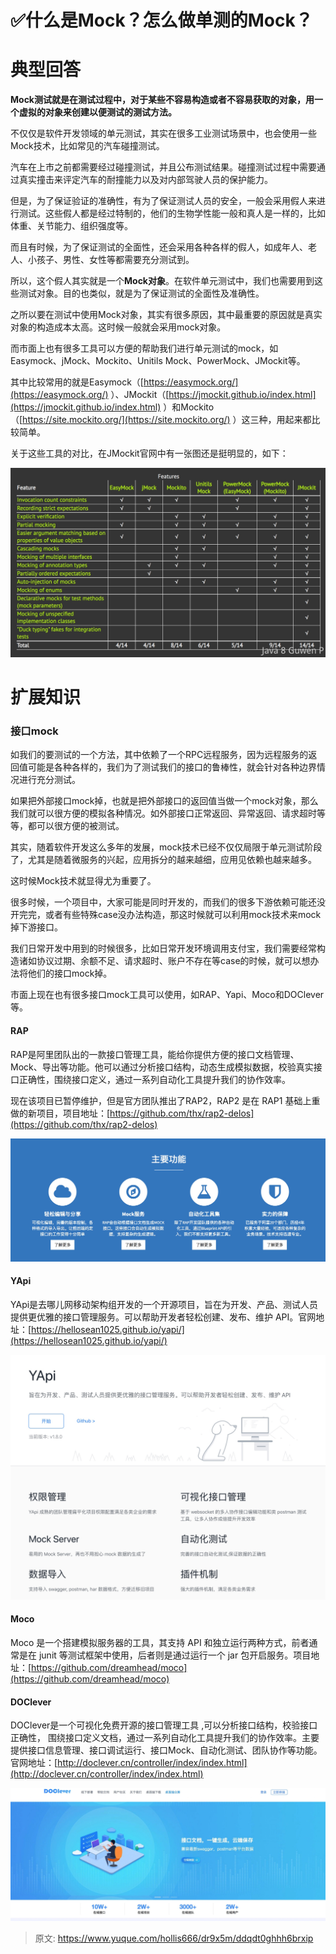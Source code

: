 # ✅什么是Mock？怎么做单测的Mock？


# 典型回答

**Mock测试就是在测试过程中，对于某些不容易构造或者不容易获取的对象，用一个虚拟的对象来创建以便测试的测试方法。**

不仅仅是软件开发领域的单元测试，其实在很多工业测试场景中，也会使用一些Mock技术，比如常见的汽车碰撞测试。

汽车在上市之前都需要经过碰撞测试，并且公布测试结果。碰撞测试过程中需要通过真实撞击来评定汽车的耐撞能力以及对内部驾驶人员的保护能力。

但是，为了保证验证的准确性，有为了保证测试人员的安全，一般会采用假人来进行测试。这些假人都是经过特制的，他们的生物学性能一般和真人是一样的，比如体重、关节能力、组织强度等。

而且有时候，为了保证测试的全面性，还会采用各种各样的假人，如成年人、老人、小孩子、男性、女性等都需要充分测试到。

所以，这个假人其实就是一个**Mock对象**。在软件单元测试中，我们也需要用到这些测试对象。目的也类似，就是为了保证测试的全面性及准确性。

之所以要在测试中使用Mock对象，其实有很多原因，其中最重要的原因就是真实对象的构造成本太高。这时候一般就会采用mock对象。

而市面上也有很多工具可以方便的帮助我们进行单元测试的mock，如Easymock、jMock、Mockito、Unitils Mock、PowerMock、JMockit等。

其中比较常用的就是Easymock（[https://easymock.org/](https://easymock.org/) ）、JMockit（[https://jmockit.github.io/index.html](https://jmockit.github.io/index.html) ）和Mockito（[https://site.mockito.org/](https://site.mockito.org/) ）这三种，用起来都比较简单。

关于这些工具的对比，在JMockit官网中有一张图还是挺明显的，如下：

![1675140679876-3911c1c4-fbb4-4548-ab47-3fc40877fdd9.jpeg](./img/t0jlFilzzqX9VJkK/1675140679876-3911c1c4-fbb4-4548-ab47-3fc40877fdd9-132767.jpeg)


# 扩展知识

### 接口mock

如我们的要测试的一个方法，其中依赖了一个RPC远程服务，因为远程服务的返回值可能是各种各样的，我们为了测试我们的接口的鲁棒性，就会针对各种边界情况进行充分测试。

如果把外部接口mock掉，也就是把外部接口的返回值当做一个mock对象，那么我们就可以很方便的模拟各种情况。如外部接口正常返回、异常返回、请求超时等等，都可以很方便的被测试。

其实，随着软件开发这么多年的发展，mock技术已经不仅仅局限于单元测试阶段了，尤其是随着微服务的兴起，应用拆分的越来越细，应用见依赖也越来越多。

这时候Mock技术就显得尤为重要了。

很多时候，一个项目中，大家可能是同时开发的，而我们的很多下游依赖可能还没开完完，或者有些特殊case没办法构造，那这时候就可以利用mock技术来mock掉下游接口。

我们日常开发中用到的时候很多，比如日常开发环境调用支付宝，我们需要经常构造诸如协议过期、余额不足、请求超时、账户不存在等case的时候，就可以想办法将他们的接口mock掉。

市面上现在也有很多接口mock工具可以使用，如RAP、Yapi、Moco和DOClever等。

#### RAP

RAP是阿里团队出的一款接口管理工具，能给你提供方便的接口文档管理、Mock、导出等功能。他可以通过分析接口结构，动态生成模拟数据，校验真实接口正确性，围绕接口定义，通过一系列自动化工具提升我们的协作效率。

现在该项目已暂停维护，但是官方团队推出了RAP2，RAP2 是在 RAP1 基础上重做的新项目，项目地址：[https://github.com/thx/rap2-delos](https://github.com/thx/rap2-delos)

![16078497879943.jpg](./img/t0jlFilzzqX9VJkK/1720855430385-83164f45-fea9-43e7-91d8-ec586249e836-773526.jpeg)

#### YApi

YApi是去哪儿网移动架构组开发的一个开源项目，旨在为开发、产品、测试人员提供更优雅的接口管理服务。可以帮助开发者轻松创建、发布、维护 API。官网地址：[https://hellosean1025.github.io/yapi/](https://hellosean1025.github.io/yapi/)

![16078499594983.jpg](./img/t0jlFilzzqX9VJkK/1720863484830-62bd6b8d-04ed-44c2-aa07-14a6e1f3eecd-998000.jpeg)

#### Moco

Moco 是一个搭建模拟服务器的工具，其支持 API 和独立运行两种方式，前者通常是在 junit 等测试框架中使用，后者则是通过运行一个 jar 包开启服务。项目地址：[https://github.com/dreamhead/moco](https://github.com/dreamhead/moco)


#### DOClever

DOClever是一个可视化免费开源的接口管理工具 ,可以分析接口结构，校验接口正确性， 围绕接口定义文档，通过一系列自动化工具提升我们的协作效率。主要提供接口信息管理、接口调试运行、接口Mock、自动化测试、团队协作等功能。官网地址：[http://doclever.cn/controller/index/index.html](http://doclever.cn/controller/index/index.html)

![16078500933599-scaled.jpg](./img/t0jlFilzzqX9VJkK/1720863497434-17193186-d5b1-466a-b4f2-a0c8effb734c-201840.jpeg)


> 原文: <https://www.yuque.com/hollis666/dr9x5m/ddqdt0ghhh6brxip>